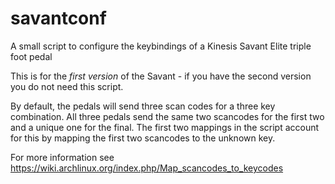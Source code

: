 # savantconf

A small script to configure the keybindings of a Kinesis Savant Elite triple
foot pedal  

This is for the _first version_ of the Savant - if you have the second version
you do not need this script.  

By default, the pedals will send three scan codes for a three key combination.
All three pedals send the same two scancodes for the first two and a unique one
for the final. The first two mappings in the script account for this by
mapping the first two scancodes to the unknown key.  

For more information see
https://wiki.archlinux.org/index.php/Map_scancodes_to_keycodes  
